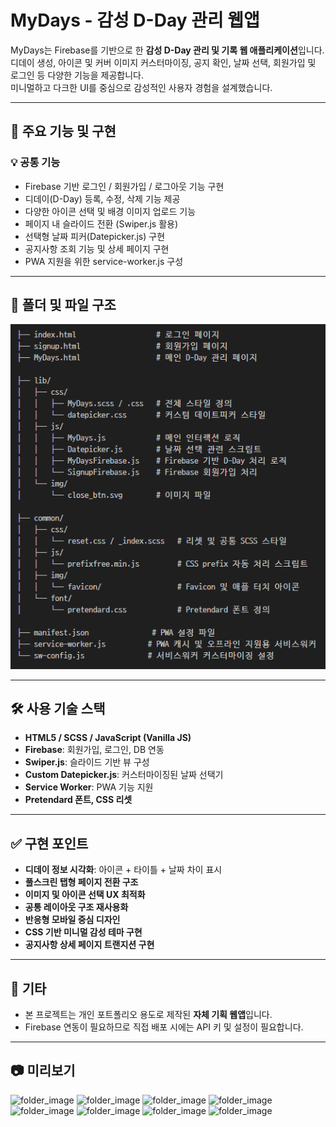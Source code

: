 # MyDays - 감성 D-Day 관리 웹앱

MyDays는 Firebase를 기반으로 한 **감성 D-Day 관리 및 기록 웹 애플리케이션**입니다.  
디데이 생성, 아이콘 및 커버 이미지 커스터마이징, 공지 확인, 날짜 선택, 회원가입 및 로그인 등 다양한 기능을 제공합니다.  
미니멀하고 다크한 UI를 중심으로 감성적인 사용자 경험을 설계했습니다.

---

## 📌 주요 기능 및 구현

### 💡 공통 기능
- Firebase 기반 로그인 / 회원가입 / 로그아웃 기능 구현
- 디데이(D-Day) 등록, 수정, 삭제 기능 제공
- 다양한 아이콘 선택 및 배경 이미지 업로드 기능
- 페이지 내 슬라이드 전환 (Swiper.js 활용)
- 선택형 날짜 피커(Datepicker.js) 구현
- 공지사항 조회 기능 및 상세 페이지 구현
- PWA 지원을 위한 service-worker.js 구성

---

## 📂 폴더 및 파일 구조

![folder_image](./readme/folder.png)

---

## 🛠 사용 기술 스택

- **HTML5 / SCSS / JavaScript (Vanilla JS)**
- **Firebase**: 회원가입, 로그인, DB 연동
- **Swiper.js**: 슬라이드 기반 뷰 구성
- **Custom Datepicker.js**: 커스터마이징된 날짜 선택기
- **Service Worker**: PWA 기능 지원
- **Pretendard 폰트, CSS 리셋**

---

## ✅ 구현 포인트

- **디데이 정보 시각화**: 아이콘 + 타이틀 + 날짜 차이 표시
- **풀스크린 탭형 페이지 전환 구조**
- **이미지 및 아이콘 선택 UX 최적화**
- **공통 레이아웃 구조 재사용화**
- **반응형 모바일 중심 디자인**
- **CSS 기반 미니멀 감성 테마 구현**
- **공지사항 상세 페이지 트랜지션 구현**

---

## 📎 기타

- 본 프로젝트는 개인 포트폴리오 용도로 제작된 **자체 기획 웹앱**입니다.
- Firebase 연동이 필요하므로 직접 배포 시에는 API 키 및 설정이 필요합니다.

---

## 📷 미리보기

![folder_image](./readme/mydays1.png)
![folder_image](./readme/mydays2.png)
![folder_image](./readme/mydays3.png)
![folder_image](./readme/mydays4.png)
![folder_image](./readme/mydays5.png)
![folder_image](./readme/mydays6.png)
![folder_image](./readme/mydays7.png)
![folder_image](./readme/mydays8.png)